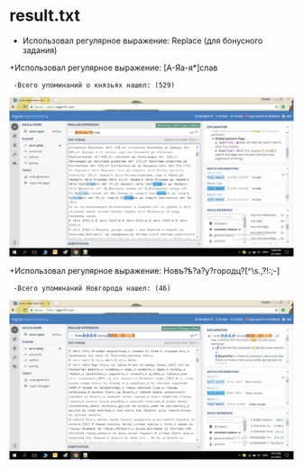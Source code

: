 # result.txt


+ Использовал регулярное выражение: Replace (для бонусного задания)

+Использовал регулярное выражение: [А-Яа-я*]слав

     -Всего упоминаний о князьях нашел: (529)
     
![](https://github.com/nbayarsaykhan/result.txt/blob/master/.%D1%81%D0%BB%D0%B0%D0%B2..png)    

+Использовал регулярное выражение: Новъ?ѣ?а?у?городц?[^\s.,\?!:;-]

     -Всего упоминаний Новгорода нашел: (46)

![](https://github.com/nbayarsaykhan/result.txt/blob/master/%D0%9D%D0%BE%D0%B2%D0%B3%D0%BE%D1%80%D0%BE%D0%B4.png)
